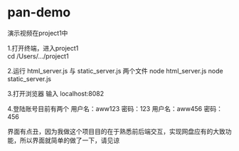 # pan-demo
演示视频在project1中

1.打开终端，进入project1  
  cd /Users/.../project1
  
2.运行 html_server.js 与 static_server.js  两个文件 
  node html_server.js
  node static_server.js 
  
3.打开浏览器  输入 localhost:8082  

4.登陆账号目前有两个
  用户名：aww123 密码：123
  用户名：aww456 密码：456
  
  
界面有点丑，因为我做这个项目目的在于熟悉前后端交互，实现网盘应有的大致功能，所以界面就简单的做了一下，请见谅
